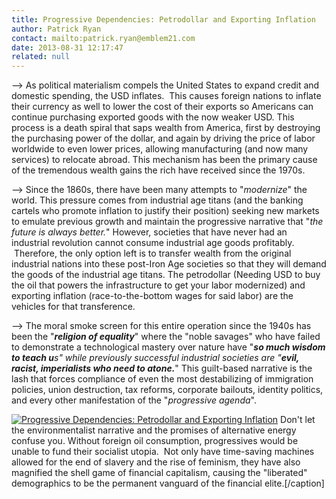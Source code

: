 ```yaml
---
title: Progressive Dependencies: Petrodollar and Exporting Inflation
author: Patrick Ryan
contact: mailto:patrick.ryan@emblem21.com
date: 2013-08-31 12:17:47
related: null
---
```


--> As political materialism compels the United States to expand credit and domestic spending, the USD inflates.  This causes foreign nations to inflate their currency as well to lower the cost of their exports so Americans can continue purchasing exported goods with the now weaker USD. This process is a death spiral that saps wealth from America, first by destroying the purchasing power of the dollar, and again by driving the price of labor worldwide to even lower prices, allowing manufacturing (and now many services) to relocate abroad. This mechanism has been the primary cause of the tremendous wealth gains the rich have received since the 1970s.

--> Since the 1860s, there have been many attempts to "_modernize_" the world. This pressure comes from industrial age titans (and the banking cartels who promote inflation to justify their position) seeking new markets to emulate previous growth and maintain the progressive narrative that "_the future is always better._" However, societies that have never had an industrial revolution cannot consume industrial age goods profitably.  Therefore, the only option left is to transfer wealth from the original industrial nations into these post-Iron Age societies so that they will demand the goods of the industrial age titans. The petrodollar (Needing USD to buy the oil that powers the infrastructure to get your labor modernized) and exporting inflation (race-to-the-bottom wages for said labor) are the vehicles for that transference.

--> The moral smoke screen for this entire operation since the 1940s has been the "**_religion of equality_**" where the "noble savages" who have failed to demonstrate a technological mastery over nature have "_**so much wisdom to teach u**_s" while previously successful industrial societies are "_**evil, racist, imperialists who need to atone.**_" This guilt-based narrative is the lash that forces compliance of even the most destabilizing of immigration policies, union destruction, tax reforms, corporate bailouts, identity politics, and every other manifestation of the "_progressive agenda_".

[![Progressive Dependencies: Petrodollar and Exporting Inflation ](/images/ExportingInflationInf-704x1024.jpg)](/images/ExportingInflationInf-704x1024.jpg) Don't let the environmentalist narrative and the promises of alternative energy confuse you. Without foreign oil consumption, progressives would be unable to fund their socialist utopia.  Not only have time-saving machines allowed for the end of slavery and the rise of feminism, they have also magnified the shell game of financial capitalism, causing the "liberated" demographics to be the permanent vanguard of the financial elite.[/caption]